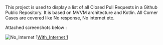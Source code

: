 This project is used to display a list of all Closed Pull Requests in a Github Public Repository. It is based on MVVM architecture and Kotlin.
All Corner Cases are covered like No response, No internet etc.

Attached screenshots below :


![No_Internet 1](https://user-images.githubusercontent.com/26185357/191084920-2883a4d0-4aaf-4487-b175-77e152fe1922.jpg)[With_Internet 1](https://user-images.githubusercontent.com/26185357/191084990-67ab8c8d-3a3f-4065-b0fb-94768dce3940.jpg)

